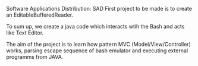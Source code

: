 Software Applications Distribution: SAD
First project to be made is to create an EditableBufferedReader.

To sum up, we create a java code which interacts wtih the Bash and acts like Text Editor.

The aim of the project is to learn how pattern MVC (Model/View/Controller) works, parsing escape
sequence of bash emulator and executing external programms from JAVA.

